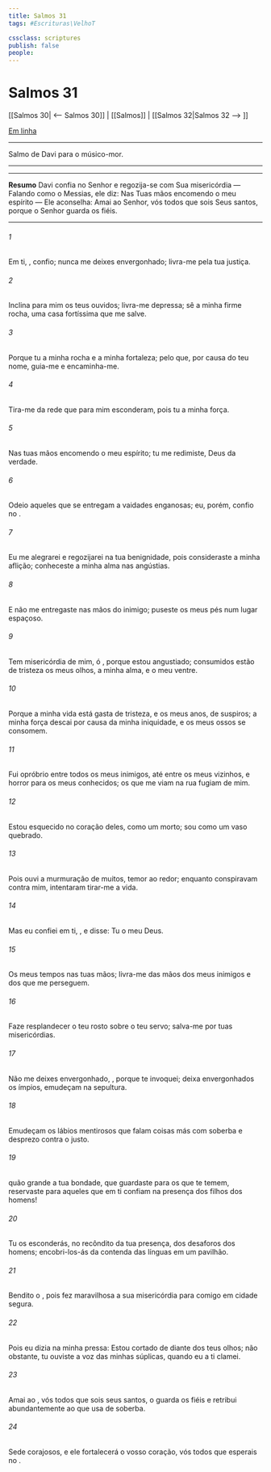 ```yaml
---
title: Salmos 31
tags: #Escrituras\VelhoT

cssclass: scriptures
publish: false
people:
---
```


# Salmos 31
[[Salmos 30| <-- Salmos 30]] | [[Salmos]] | [[Salmos 32|Salmos 32 --> ]]

[Em linha](https://churchofjesuschrist.org/study/scriptures/ot/ps/31?lang=por)

---
Salmo de Davi para o músico-mor.

---

---
__Resumo__
Davi confia no Senhor e regozija-se com Sua misericórdia — Falando como o Messias, ele diz: Nas Tuas mãos encomendo o meu espírito — Ele aconselha: Amai ao Senhor, vós todos que sois Seus santos, porque o Senhor guarda os fiéis.

---
###### 1 
Em ti, , confio; nunca me deixes envergonhado; livra-me pela tua justiça.

###### 2 
Inclina para mim os teus ouvidos; livra-me depressa; sê a minha firme rocha, uma casa fortíssima que me salve.

###### 3 
Porque tu  a minha rocha e a minha fortaleza; pelo que, por causa do teu nome, guia-me e encaminha-me.

###### 4 
Tira-me da rede que para mim esconderam, pois tu  a minha força.

###### 5 
Nas tuas mãos encomendo o meu espírito; tu me redimiste,  Deus da verdade.

###### 6 
Odeio aqueles que se entregam a vaidades enganosas; eu, porém, confio no .

###### 7 
Eu me alegrarei e regozijarei na tua benignidade, pois consideraste a minha aflição; conheceste a minha alma nas angústias.

###### 8 
E não me entregaste nas mãos do inimigo; puseste os meus pés num lugar espaçoso.

###### 9 
Tem misericórdia de mim, ó , porque estou angustiado; consumidos estão de tristeza os meus olhos, a minha alma, e o meu ventre.

###### 10 
Porque a minha vida está gasta de tristeza, e os meus anos, de suspiros; a minha força descai por causa da minha iniquidade, e os meus ossos se consomem.

###### 11 
Fui opróbrio entre todos os meus inimigos, até entre os meus vizinhos, e horror para os meus conhecidos; os que me viam na rua fugiam de mim.

###### 12 
Estou esquecido no coração deles, como um morto; sou como um vaso quebrado.

###### 13 
Pois ouvi a murmuração de muitos, temor  ao redor; enquanto conspiravam contra mim, intentaram tirar-me a vida.

###### 14 
Mas eu confiei em ti, , e disse: Tu  o meu Deus.

###### 15 
Os meus tempos  nas tuas mãos; livra-me das mãos dos meus inimigos e dos que me perseguem.

###### 16 
Faze resplandecer o teu rosto sobre o teu servo; salva-me por tuas misericórdias.

###### 17 
Não me deixes envergonhado, , porque te invoquei; deixa envergonhados os ímpios,  emudeçam na sepultura.

###### 18 
Emudeçam os lábios mentirosos que falam coisas más com soberba e desprezo contra o justo.

###### 19 
 quão grande  a tua bondade, que guardaste para os que te temem,  reservaste para aqueles que em ti confiam na presença dos filhos dos homens!

###### 20 
Tu os esconderás, no recôndito da tua presença, dos desaforos dos homens; encobri-los-ás da contenda das línguas em um pavilhão.

###### 21 
Bendito  o , pois fez maravilhosa a sua misericórdia para comigo em cidade segura.

###### 22 
Pois eu dizia na minha pressa: Estou cortado de diante dos teus olhos; não obstante, tu ouviste a voz das minhas súplicas, quando eu a ti clamei.

###### 23 
Amai ao , vós todos que sois seus santos,  o  guarda os fiéis e retribui abundantemente ao que usa de soberba.

###### 24 
Sede corajosos, e ele fortalecerá o vosso coração, vós todos que esperais no .

